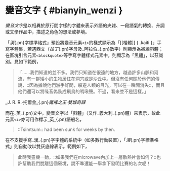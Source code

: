 <style scoped>
.kaiti {
	font-family: 'Biaodian Pro Serif', 'Han Kaiti', cursive;
}

.mobile-alike * {
	font-family: 'Hiragino Kaku Gothic ProN', 'Han Heiti', sans-serif;
}
</style>



變音文字 { #bianyin_wenzi }
===

<dfn>變音文字</dfn>是以相異於原行間字樣的字體來表示外語的夾雜、一段語氣的轉換、升調或文學作品中，描述之角色的想法或夢境。

「_漢_{.pn}字標準格式」預設將變音元素`<i>`的樣式顯示為「[[楷體]] { .kaiti }」手寫字體集，若遇西文（_拉丁_{.pn}字母及_阿拉伯_{.pn}數字）則顯示為襯線斜體；在區塊引言元素`<blockquote>`等手寫字體樣式元素中，則顯示為「黑體」，以茲識別。見如下範例，

> 「……我們知道的並不多。我們只知道在很遠的地方，越過許多山脈和河流，有一群矮小的生物居住在洞穴或是沙丘中。但沒有任何關於他們的傳說，::因為據說他們游手好閒，躲避人類的目光，可以在一瞬間消失::，而且他們還可以將嗓音偽裝成飛鳥的啁啾聲。不過，看來並不是這樣。」

<p class="cite" markdown="1">_J. R. R.·托爾金_{.pn}<cite>魔戒之王·雙城奇謀</cite></p>

而在_英_{.pn}文中，變音文字以「斜體」（又作_義大利_{.pn}體）來表示，故此元素`<i>`亦可用作標示_英_{.pn}語船名，


<blockquote markdown="1" lang="en-GB">
::Tsimtsum:: had been sunk for weeks by then.
</blockquote>


在不支援手寫_漢_{.pn}字字體的系統中（如多數行動裝置），「_漢_{.pn}字標準格式」則自動改以雙灰底線表示。範例如下，

<blockquote markdown="1" class="mobile-alike no-fontface-kaiti">此時我靈機一動，::如果我們在microwave內加上一層散熱片會如何？::也許幫助我們脫離這個窘境，說不準還能一舉拿下發明比賽的名次呢！
</blockquote>




